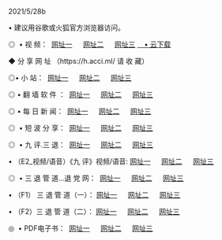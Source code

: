 <p>2021/5/28b
<p>• 建议用谷歌或火狐官方浏览器访问。
<p>◎  • 视 频： 
<a href="http://gbl.shirokuriwaki.com/" target="_blank">网址一</a> 　 
<a href="http://gcv.shirokuriwaki.com/" target="_blank">网址二</a> 　 
<a href="http://gam.shirokuriwaki.com/b.html" target="_blank">网址三</a>
<a href="https://yadi.sk/d/d0sUeAOpal3njw" target="_blank">　• 云下载 </a></p>
<p>◆ 分 享 网 址 （https://h.acci.ml/ 请 收 藏） </p>

<p>◎•  小 站：  
<a href="http://gbl.shirokuriwaki.com/f.html" target="_blank">网址一</a> 　 
<a href="http://gcv.shirokuriwaki.com/h.html" target="_blank">网址二</a> 　 
<a href="http://gam.shirokuriwaki.com/k/" target="_blank">网址三</a></p><p>

<p>◎  • 翻 墙 软 件 ：  
<a href="http://gbl.shirokuriwaki.com/ff/" target="_blank">网址一</a> 　 
<a href="http://gcv.shirokuriwaki.com/s/read/a1_nd.html" target="_blank">网址二</a> 　 
<a href="http://gam.shirokuriwaki.com/ff/index.html" target="_blank">网址三</a></p>
<p>◎  • 每 日 新 闻：  
<a href="http://gbl.shirokuriwaki.com/day/" target="_blank">网址一</a> 　 
<a href="http://gcv.shirokuriwaki.com/day/" target="_blank">网址二</a> 　 
<a href="http://gam.shirokuriwaki.com/day/index.html" target="_blank">网址三</a></p>
<p>◎   • 短 波 分 享：  
<a href="http://gbl.shirokuriwaki.com/h/" target="_blank">网址一</a> 　 
<a href="http://gcv.shirokuriwaki.com/h/" target="_blank">网址二</a> 　 
<a href="http://gam.shirokuriwaki.com/h/index.html" target="_blank">网址三</a></p>
<p>◎   • 九 评.三 退：  
<a href="http://gbl.shirokuriwaki.com/t/" target="_blank">网址一</a> 　 
<a href="http://gcv.shirokuriwaki.com/v2/index.html" target="_blank">网址二</a> 　 
<a href="http://gam.shirokuriwaki.com/tt/index.html" target="_blank">网址三</a> 　</p>
<p>  • （E2_视频/语音）《九 评》视频/语音: 
<a href="http://gbl.shirokuriwaki.com/7738.html" target="_blank">网址一</a> 　 
<a href="http://gcv.shirokuriwaki.com/7614.html" target="_blank">网址二</a> 　 
<a href="http://gam.shirokuriwaki.com/7633.html" target="_blank">网址三</a></p>
<p>◎   • 三 退 管 道...退 党 网：  
<a href="http://gbl.shirokuriwaki.com/go/td1.html" target="_blank">网址一</a> 　 
<a href="http://gcv.shirokuriwaki.com/go/td2.html" target="_blank">网址二</a> 　 
<a href="http://gam.shirokuriwaki.com/go/td3.html" target="_blank">网址三</a></p>
<p>  • （F1） 三 退 管 道（一）： 
<a href="http://gbl.shirokuriwaki.com/dd/" target="_blank">网址一</a> 　 
<a href="http://gcv.shirokuriwaki.com/s/read/a1_tdx.html" target="_blank">网址二</a> 　 
<a href="http://gam.shirokuriwaki.com/dd/" target="_blank">网址三</a></p>
<p>  • （F2）三 退 管 道（二）： 
<a href="http://gcv.shirokuriwaki.com/d/" target="_blank">网址一</a> 　 
<a href="http://gbl.shirokuriwaki.com/d/index.html" target="_blank">网址二</a> 　 
<a href="http://gam.shirokuriwaki.com/d/" target="_blank">网址三</a></p>
<p>◎   • PDF电子书：  
<a href="http://gbl.shirokuriwaki.com/p/" target="_blank">网址一</a> 　 
<a href="http://gcv.shirokuriwaki.com/p/index.html" target="_blank">网址二</a> 　 
<a href="http://gam.shirokuriwaki.com/p/" target="_blank">网址三</a></p>
